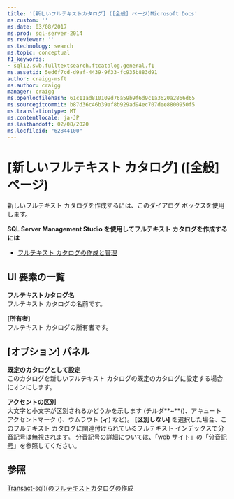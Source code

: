 ```yaml
---
title: '[新しいフルテキストカタログ] ([全般] ページ)Microsoft Docs'
ms.custom: ''
ms.date: 03/08/2017
ms.prod: sql-server-2014
ms.reviewer: ''
ms.technology: search
ms.topic: conceptual
f1_keywords:
- sql12.swb.fulltextsearch.ftcatalog.general.f1
ms.assetid: 5ed6f7cd-d9af-4439-9f33-fc935b883d91
author: craigg-msft
ms.author: craigg
manager: craigg
ms.openlocfilehash: 61c11ad810109d76a59b9f6d9c1a3620a2866d65
ms.sourcegitcommit: b87d36c46b39af8b929ad94ec707dee8800950f5
ms.translationtype: MT
ms.contentlocale: ja-JP
ms.lasthandoff: 02/08/2020
ms.locfileid: "62844100"
---
```

# <a name="new-full-text-catalog-general-page"></a>[新しいフルテキスト カタログ] ([全般] ページ)
  新しいフルテキスト カタログを作成するには、このダイアログ ボックスを使用します。  
  
 **SQL Server Management Studio を使用してフルテキスト カタログを作成するには**  
  
-   [フルテキスト カタログの作成と管理](../relational-databases/search/create-and-manage-full-text-catalogs.md)  
  
## <a name="uielement-list"></a>UI 要素の一覧  
 **フルテキストカタログ名**  
 フルテキスト カタログの名前です。  
  
 **[所有者]**  
 フルテキスト カタログの所有者です。  
  
## <a name="options-panel"></a>[オプション] パネル  
 **既定のカタログとして設定**  
 このカタログを新しいフルテキスト カタログの既定のカタログに設定する場合にオンにします。  
  
 **アクセントの区別**  
 大文字と小文字が区別されるかどうかを示します (チルダ**~**()、アキュートアクセントマーク (**́**)、ウムラウト (**ィ**) など)。 
  **[区別しない]** を選択した場合、このフルテキスト カタログに関連付けられているフルテキスト インデックスで分音記号は無視されます。 分音記号の詳細については、「web サイト」の「分[音記号](https://www.merriam-webster.com/dictionary/diacritic)」を参照してください。  
  
## <a name="see-also"></a>参照  
 [Transact-sql&#41;&#40;のフルテキストカタログの作成](/sql/t-sql/statements/create-fulltext-catalog-transact-sql)  
  
  
